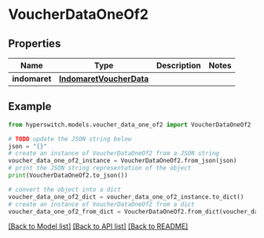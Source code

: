 # VoucherDataOneOf2


## Properties

Name | Type | Description | Notes
------------ | ------------- | ------------- | -------------
**indomaret** | [**IndomaretVoucherData**](IndomaretVoucherData.md) |  | 

## Example

```python
from hyperswitch.models.voucher_data_one_of2 import VoucherDataOneOf2

# TODO update the JSON string below
json = "{}"
# create an instance of VoucherDataOneOf2 from a JSON string
voucher_data_one_of2_instance = VoucherDataOneOf2.from_json(json)
# print the JSON string representation of the object
print(VoucherDataOneOf2.to_json())

# convert the object into a dict
voucher_data_one_of2_dict = voucher_data_one_of2_instance.to_dict()
# create an instance of VoucherDataOneOf2 from a dict
voucher_data_one_of2_from_dict = VoucherDataOneOf2.from_dict(voucher_data_one_of2_dict)
```
[[Back to Model list]](../README.md#documentation-for-models) [[Back to API list]](../README.md#documentation-for-api-endpoints) [[Back to README]](../README.md)


